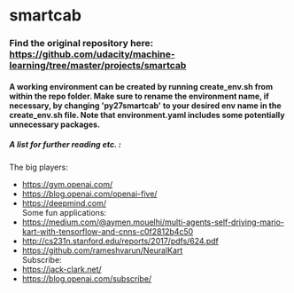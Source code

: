 # smartcab

### Find the original repository here: https://github.com/udacity/machine-learning/tree/master/projects/smartcab  
#### A working environment can be created by running create_env.sh from within the repo folder. Make sure to rename the environment name, if necessary, by changing 'py27smartcab' to your desired env name in the create_env.sh file. Note that environment.yaml includes some potentially unnecessary packages.

##### A list for further reading etc. :
The big players:  
- https://gym.openai.com/  
- https://blog.openai.com/openai-five/  
- https://deepmind.com/  
Some fun applications:  
- https://medium.com/@aymen.mouelhi/multi-agents-self-driving-mario-kart-with-tensorflow-and-cnns-c0f2812b4c50  
- http://cs231n.stanford.edu/reports/2017/pdfs/624.pdf  
- https://github.com/rameshvarun/NeuralKart  
Subscribe:  
- https://jack-clark.net/  
- https://blog.openai.com/subscribe/  
